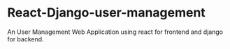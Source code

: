 # React-Django-user-management
An User Management Web Application using react for frontend and django for backend.

